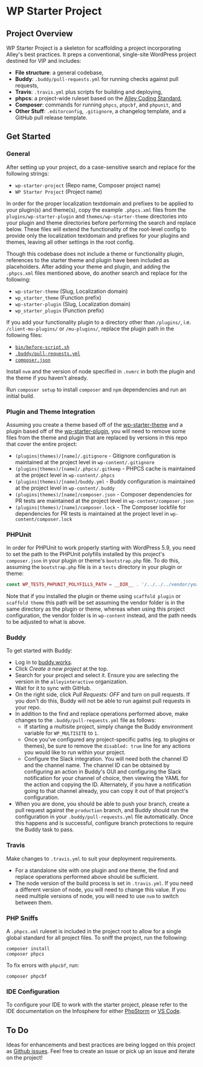 # WP Starter Project

## Project Overview
WP Starter Project is a skeleton for scaffolding a project incorporating Alley's best practices. It preps a conventional, single-site WordPress project destined for VIP and includes:
* **File structure**: a general codebase,
* **Buddy**: `.buddy/pull-requests.yml` for running checks against pull requests,
* **Travis**: `.travis.yml` plus scripts for building and deploying,
* **phpcs**: a project-wide ruleset based on the [Alley Coding Standard](https://github.com/alleyinteractive/alley-coding-standards),
* **Composer**: commands for running `phpcs`, `phpcbf`, and `phpunit`, and
* **Other Stuff**: `.editorconfig`, `.gitignore`, a changelog template, and a GitHub pull release template.

## Get Started

### General

After setting up your project, do a case-sensitive search and replace for the following strings:
* `wp-starter-project` (Repo name, Composer project name)
* `WP Starter Project` (Project name)

In order for the proper localization textdomain and prefixes to be applied to your plugin(s) and theme(s), copy the example `.phpcs.xml` files from the `plugins/wp-starter-plugin` and `themes/wp-starter-theme` directories into your plugin and theme directories before performing the search and replace below. These files will extend the functionality of the root-level config to provide only the localization textdomain and prefixes for your plugins and themes, leaving all other settings in the root config.

Though this codebase does not include a theme or functionality plugin, references to the starter theme and plugin have been included as placeholders. After adding your theme and plugin, and adding the `.phpcs.xml` files mentioned above, do another search and replace for the following:
* `wp-starter-theme` (Slug, Localization domain)
* `wp_starter_theme` (Function prefix)
* `wp-starter-plugin` (Slug, Localization domain)
* `wp_starter_plugin` (Function prefix)

If you add your functionality plugin to a directory other than `/plugins/`, i.e. `/client-mu-plugins/` or `/mu-plugins/`, replace the plugin path in the following files:
* [`bin/before-script.sh`](https://github.com/alleyinteractive/wp-starter-project/blob/main/bin/before-script.sh)
* [`.buddy/pull-requests.yml`](https://github.com/alleyinteractive/wp-starter-project/blob/main/.buddy/pull-requests.yml)
* [`composer.json`](https://github.com/alleyinteractive/wp-starter-project/blob/main/composer.json)

Install `nvm` and the version of node specified in `.nvmrc` in both the plugin and the theme if you haven't already.

Run `composer setup` to install `composer` and `npm` dependencies and run an initial build.

### Plugin and Theme Integration

Assuming you create a theme based off of the [wp-starter-theme](https://github.com/alleyinteractive/wp-starter-theme) and a plugin based off of the [wp-starter-plugin](https://github.com/alleyinteractive/wp-starter-plugin), you will need to remove some files from the theme and plugin that are replaced by versions in this repo that cover the entire project:

* `(plugins|themes)/[name]/.gitignore` - Gitignore configuration is maintained at the project level in `wp-content/.gitignore`
* `(plugins|themes)/[name]/.phpcs/.gitkeep` - PHPCS cache is maintained at the project level in `wp-content/.phpcs`
* `(plugins|themes)/[name]/buddy.yml` - Buddy configuration is maintained at the project level in `wp-content/.buddy`
* `(plugins|themes)/[name]/composer.json` - Composer dependencies for PR tests are maintained at the project level in `wp-content/composer.json`
* `(plugins|themes)/[name]/composer.lock` - The Composer lockfile for dependencies for PR tests is maintained at the project level in `wp-content/composer.lock`

### PHPUnit

In order for PHPUnit to work properly starting with WordPress 5.9, you need to set the path to the PHPUnit polyfills installed by this project's `composer.json` in your plugin or theme's `bootstrap.php` file. To do this, assuming the `bootstrap.php` file is in a `tests` directory in your plugin or theme:

```php
const WP_TESTS_PHPUNIT_POLYFILLS_PATH = __DIR__ . '/../../../vendor/yoast/phpunit-polyfills';
```

Note that if you installed the plugin or theme using `scaffold plugin` or `scaffold theme` this path will be set assuming the vendor folder is in the same directory as the plugin or theme, whereas when using this project configuration, the vendor folder is in `wp-content` instead, and the path needs to be adjusted to what is above.

### Buddy

To get started with Buddy:
* Log in to [buddy.works](https://buddy.works).
* Click *Create a new project* at the top.
* Search for your project and select it. Ensure you are selecting the version in the `alleyinteractive` organization.
* Wait for it to sync with GitHub.
* On the right side, click *Pull Requests: OFF* and turn on pull requests. If you don't do this, Buddy will not be able to run against pull requests in your repo.
* In addition to the find and replace operations performed above, make changes to the `.buddy/pull-requests.yml` file as follows:
	* If starting a multisite project, simply change the Buddy environment variable for `WP_MULTISITE` to `1`.
    * Once you've configured any project-specific paths (eg. to plugins or themes), be sure to remove the `disabled: true` line for any actions you would like to run within your project.
	* Configure the Slack integration. You will need both the channel ID and the channel name. The channel ID can be obtained by configuring an action in Buddy's GUI and configuring the Slack notification for your channel of choice, then viewing the YAML for the action and copying the ID. Alternately, if you have a notification going to that channel already, you can copy it out of that project's configuration.
* When you are done, you should be able to push your branch, create a pull request against the `production` branch, and Buddy should run the configuration in your `.buddy/pull-requests.yml` file automatically. Once this happens and is successful, configure branch protections to require the Buddy task to pass.

### Travis

Make changes to `.travis.yml` to suit your deployment requirements.
* For a standalone site with one plugin and one theme, the find and replace operations performed above should be sufficient.
* The node version of the build process is set in `.travis.yml`. If you need a different version of node, you will need to change this value. If you need multiple versions of node, you will need to use `nvm` to switch between them.

### PHP Sniffs

A `.phpcs.xml` ruleset  is included in the project root to allow for a single global standard for all project files. To sniff the project, run the following:

    composer install
    composer phpcs

To fix errors with `phpcbf`, run:

    composer phpcbf

### IDE Configuration

To configure your IDE to work with the starter project, please refer to the IDE documentation on the Infosphere for either [PhpStorm](https://infosphere.alley.ws/production/IDE/PhpStorm/introduction.html) or [VS Code](https://infosphere.alley.ws/production/IDE/vscode.html).

## To Do

Ideas for enhancements and best practices are being logged on this project as [Github issues](https://github.com/alleyinteractive/wp-starter-project/issues). Feel free to create an issue or pick up an issue and iterate on the project!
